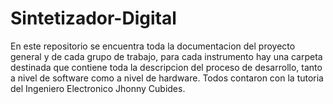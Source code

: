 # Sintetizador-Digital

En este repositorio se encuentra toda la documentacion del proyecto general y de cada grupo de trabajo, para cada instrumento hay una carpeta destinada que contiene toda la descripcion del proceso de desarrollo, tanto a nivel de software como a nivel de hardware. Todos contaron con la tutoria del Ingeniero Electronico Jhonny Cubides. 

